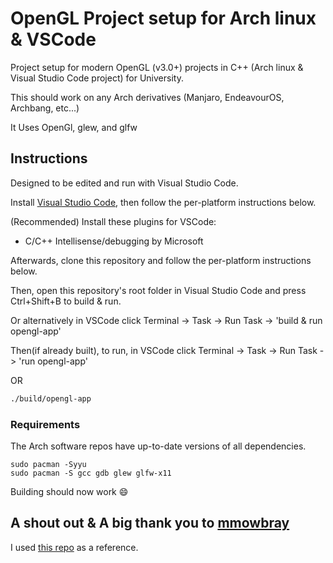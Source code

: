 # OpenGL Project setup for Arch linux & VSCode

Project setup for modern OpenGL (v3.0+) projects in C++ (Arch linux & Visual Studio Code project) for University.

This should work on any Arch derivatives (Manjaro, EndeavourOS, Archbang, etc...)

It Uses OpenGl, glew, and glfw

## Instructions

Designed to be edited and run with Visual Studio Code.

Install [Visual Studio Code](https://code.visualstudio.com), then follow the per-platform instructions below.

(Recommended) Install these plugins for VSCode:

- C/C++ Intellisense/debugging by Microsoft 

Afterwards, clone this repository and follow the per-platform instructions below.

Then, open this repository's root folder in Visual Studio Code and press Ctrl+Shift+B to build & run.

Or alternatively in VSCode click Terminal -> Task -> Run Task -> 'build & run opengl-app'

Then(if already built), to run, in VSCode click Terminal -> Task -> Run Task -> 'run opengl-app'

OR

```bash
./build/opengl-app
```

### Requirements  

The Arch software repos have up-to-date versions of all dependencies.

```
sudo pacman -Syyu
sudo pacman -S gcc gdb glew glfw-x11
```

Building should now work 😄



## A shout out & A big thank you to [mmowbray](https://github.com/mmowbray)
I used [this repo](https://github.com/mmowbray/opengl-starting-point) as a reference.